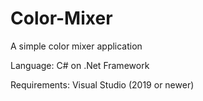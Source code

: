 # Color-Mixer
A simple color mixer application

Language: C# on .Net Framework

Requirements: Visual Studio (2019 or newer)

